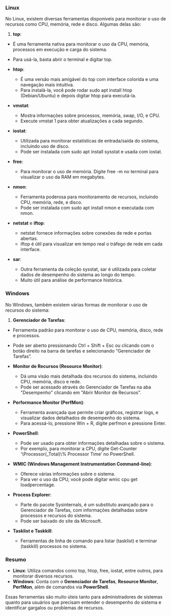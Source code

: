 ### Linux

No Linux, existem diversas ferramentas disponíveis para monitorar o uso de recursos como CPU, memória, rede e disco. Algumas delas são:

1. **top**:
  - É uma ferramenta nativa para monitorar o uso da CPU, memória, processos em execução e carga do sistema.
  - Para usá-la, basta abrir o terminal e digitar top.

- **htop**:
  - É uma versão mais amigável do top com interface colorida e uma navegação mais intuitiva.
  - Para instalá-la, você pode rodar sudo apt install htop (Debian/Ubuntu) e depois digitar htop para executá-la.

- **vmstat**:
  - Mostra informações sobre processos, memória, swap, I/O, e CPU.
  - Execute vmstat 1 para obter atualizações a cada segundo.

- **iostat**:
  - Utilizada para monitorar estatísticas de entrada/saída do sistema, incluindo uso de disco.
  - Pode ser instalada com sudo apt install sysstat e usada com iostat.

- **free**:
  - Para monitorar o uso de memória. Digite free -m no terminal para visualizar o uso da RAM em megabytes.

- **nmon**:
  - Ferramenta poderosa para monitoramento de recursos, incluindo CPU, memória, rede, e disco.
  - Pode ser instalada com sudo apt install nmon e executada com nmon.

- **netstat** e **iftop**:
  - netstat fornece informações sobre conexões de rede e portas abertas.
  - iftop é útil para visualizar em tempo real o tráfego de rede em cada interface.

- **sar**:
  - Outra ferramenta da coleção sysstat, sar é utilizada para coletar dados de desempenho do sistema ao longo do tempo.
  - Muito útil para análise de performance histórica.


### Windows

No Windows, também existem várias formas de monitorar o uso de recursos do sistema:

1. **Gerenciador de Tarefas**:
  - Ferramenta padrão para monitorar o uso de CPU, memória, disco, rede e processos.
  - Pode ser aberto pressionando Ctrl + Shift + Esc ou clicando com o botão direito na barra de tarefas e selecionando “Gerenciador de Tarefas”.

- **Monitor de Recursos (Resource Monitor)**:
  - Dá uma visão mais detalhada dos recursos do sistema, incluindo CPU, memória, disco e rede.
  - Pode ser acessado através do Gerenciador de Tarefas na aba "Desempenho" clicando em "Abrir Monitor de Recursos".

- **Performance Monitor (PerfMon)**:
  - Ferramenta avançada que permite criar gráficos, registrar logs, e visualizar dados detalhados de desempenho do sistema.
  - Para acessá-lo, pressione Win + R, digite perfmon e pressione Enter.

- **PowerShell**:
  - Pode ser usado para obter informações detalhadas sobre o sistema.
  - Por exemplo, para monitorar a CPU, digite Get-Counter '\\Processor(\_Total)\\% Processor Time' no PowerShell.

- **WMIC (Windows Management Instrumentation Command-line)**:
  - Oferece várias informações sobre o sistema.
  - Para ver o uso da CPU, você pode digitar wmic cpu get loadpercentage.

- **Process Explorer**:
  - Parte do pacote Sysinternals, é um substituto avançado para o Gerenciador de Tarefas, com informações detalhadas sobre processos e recursos do sistema.
  - Pode ser baixado do site da Microsoft.

- **Tasklist e Taskkill**:
  - Ferramentas de linha de comando para listar (tasklist) e terminar (taskkill) processos no sistema.


### Resumo

- **Linux**: Utiliza comandos como top, htop, free, iostat, entre outros, para monitorar diversos recursos.
- **Windows**: Conta com o **Gerenciador de Tarefas**, **Resource Monitor**, **PerfMon**, além de comandos via **PowerShell**.

Essas ferramentas são muito úteis tanto para administradores de sistemas quanto para usuários que precisam entender o desempenho do sistema e identificar gargalos ou problemas de recursos.

